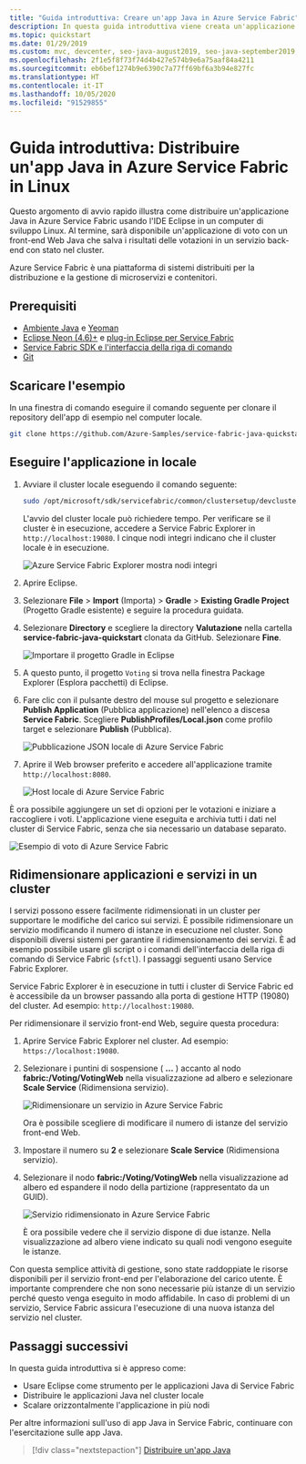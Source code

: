 ```yaml
---
title: "Guida introduttiva: Creare un'app Java in Azure Service Fabric"
description: In questa guida introduttiva viene creata un'applicazione Java per Azure usando un'applicazione Reliable Services Service Fabric di esempio.
ms.topic: quickstart
ms.date: 01/29/2019
ms.custom: mvc, devcenter, seo-java-august2019, seo-java-september2019, devx-track-java
ms.openlocfilehash: 2f1e5f8f73f74d4b427e574b9e6a75aaf84a4211
ms.sourcegitcommit: eb6bef1274b9e6390c7a77ff69bf6a3b94e827fc
ms.translationtype: HT
ms.contentlocale: it-IT
ms.lasthandoff: 10/05/2020
ms.locfileid: "91529855"
---
```

# <a name="quickstart--deploy-a-java-app-to-azure-service-fabric-on-linux"></a>Guida introduttiva:  Distribuire un'app Java in Azure Service Fabric in Linux

Questo argomento di avvio rapido illustra come distribuire un'applicazione Java in Azure Service Fabric usando l'IDE Eclipse in un computer di sviluppo Linux. Al termine, sarà disponibile un'applicazione di voto con un front-end Web Java che salva i risultati delle votazioni in un servizio back-end con stato nel cluster.

Azure Service Fabric è una piattaforma di sistemi distribuiti per la distribuzione e la gestione di microservizi e contenitori.

## <a name="prerequisites"></a>Prerequisiti

- [Ambiente Java](./service-fabric-get-started-linux.md#set-up-java-development) e [Yeoman](./service-fabric-get-started-linux.md#set-up-yeoman-generators-for-containers-and-guest-executables)
- [Eclipse Neon (4.6)+](https://www.eclipse.org/downloads/packages/) e [plug-in Eclipse per Service Fabric](./service-fabric-get-started-linux.md#install-the-eclipse-plug-in-optional)
- [Service Fabric SDK e l'interfaccia della riga di comando](./service-fabric-get-started-linux.md#installation-methods)
- [Git](https://git-scm.com/downloads)

## <a name="download-the-sample"></a>Scaricare l'esempio

In una finestra di comando eseguire il comando seguente per clonare il repository dell'app di esempio nel computer locale.

```bash
git clone https://github.com/Azure-Samples/service-fabric-java-quickstart.git
```

## <a name="run-the-application-locally"></a>Eseguire l'applicazione in locale

1. Avviare il cluster locale eseguendo il comando seguente:

    ```bash
    sudo /opt/microsoft/sdk/servicefabric/common/clustersetup/devclustersetup.sh
    ```
    L'avvio del cluster locale può richiedere tempo. Per verificare se il cluster è in esecuzione, accedere a Service Fabric Explorer in `http://localhost:19080`. I cinque nodi integri indicano che il cluster locale è in esecuzione.

    ![Azure Service Fabric Explorer mostra nodi integri](./media/service-fabric-quickstart-java/service-fabric-explorer-healthy-nodes.png)

2. Aprire Eclipse.
3. Selezionare **File** > **Import** (Importa)  > **Gradle** > **Existing Gradle Project** (Progetto Gradle esistente) e seguire la procedura guidata.
4. Selezionare **Directory** e scegliere la directory **Valutazione** nella cartella **service-fabric-java-quickstart** clonata da GitHub. Selezionare **Fine**.

    ![Importare il progetto Gradle in Eclipse](./media/service-fabric-quickstart-java/eclipse-import-gradle-project.png)

5. A questo punto, il progetto `Voting` si trova nella finestra Package Explorer (Esplora pacchetti) di Eclipse.
6. Fare clic con il pulsante destro del mouse sul progetto e selezionare **Publish Application** (Pubblica applicazione) nell'elenco a discesa **Service Fabric**. Scegliere **PublishProfiles/Local.json** come profilo target e selezionare **Publish** (Pubblica).

    ![Pubblicazione JSON locale di Azure Service Fabric](./media/service-fabric-quickstart-java/service-fabric-publish-local-json.png)

7. Aprire il Web browser preferito e accedere all'applicazione tramite `http://localhost:8080`.

    ![Host locale di Azure Service Fabric](./media/service-fabric-quickstart-java/service-fabric-local-host.png)

È ora possibile aggiungere un set di opzioni per le votazioni e iniziare a raccogliere i voti. L'applicazione viene eseguita e archivia tutti i dati nel cluster di Service Fabric, senza che sia necessario un database separato.

![Esempio di voto di Azure Service Fabric](./media/service-fabric-quickstart-java/service-fabric-voting-sample.png)

## <a name="scale-applications-and-services-in-a-cluster"></a>Ridimensionare applicazioni e servizi in un cluster

I servizi possono essere facilmente ridimensionati in un cluster per supportare le modifiche del carico sui servizi. È possibile ridimensionare un servizio modificando il numero di istanze in esecuzione nel cluster. Sono disponibili diversi sistemi per garantire il ridimensionamento dei servizi. È ad esempio possibile usare gli script o i comandi dell'interfaccia della riga di comando di Service Fabric (`sfctl`). I passaggi seguenti usano Service Fabric Explorer.

Service Fabric Explorer è in esecuzione in tutti i cluster di Service Fabric ed è accessibile da un browser passando alla porta di gestione HTTP (19080) del cluster. Ad esempio: `http://localhost:19080`.

Per ridimensionare il servizio front-end Web, seguire questa procedura:

1. Aprire Service Fabric Explorer nel cluster. Ad esempio: `https://localhost:19080`.
2. Selezionare i puntini di sospensione ( **...** ) accanto al nodo **fabric:/Voting/VotingWeb** nella visualizzazione ad albero e selezionare **Scale Service** (Ridimensiona servizio).

    ![Ridimensionare un servizio in Azure Service Fabric](./media/service-fabric-quickstart-java/service-fabric-scale-service.png)

    Ora è possibile scegliere di modificare il numero di istanze del servizio front-end Web.

3. Impostare il numero su **2** e selezionare **Scale Service** (Ridimensiona servizio).
4. Selezionare il nodo **fabric:/Voting/VotingWeb** nella visualizzazione ad albero ed espandere il nodo della partizione (rappresentato da un GUID).

    ![Servizio ridimensionato in Azure Service Fabric](./media/service-fabric-quickstart-java/service-fabric-explorer-service-scaled.png)

    È ora possibile vedere che il servizio dispone di due istanze. Nella visualizzazione ad albero viene indicato su quali nodi vengono eseguite le istanze.

Con questa semplice attività di gestione, sono state raddoppiate le risorse disponibili per il servizio front-end per l'elaborazione del carico utente. È importante comprendere che non sono necessarie più istanze di un servizio perché questo venga eseguito in modo affidabile. In caso di problemi di un servizio, Service Fabric assicura l'esecuzione di una nuova istanza del servizio nel cluster.

## <a name="next-steps"></a>Passaggi successivi

In questa guida introduttiva si è appreso come:

* Usare Eclipse come strumento per le applicazioni Java di Service Fabric
* Distribuire le applicazioni Java nel cluster locale
* Scalare orizzontalmente l'applicazione in più nodi

Per altre informazioni sull'uso di app Java in Service Fabric, continuare con l'esercitazione sulle app Java.

> [!div class="nextstepaction"]
> [Distribuire un'app Java](./service-fabric-tutorial-create-java-app.md)
